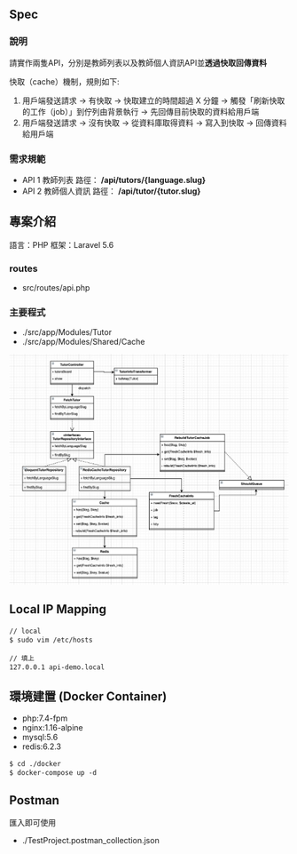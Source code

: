 ## Spec
### 說明

請實作兩隻API，分別是教師列表以及教師個人資訊API並**透過快取回傳資料**

快取（cache）機制，規則如下:

1. 用戶端發送請求 -> 有快取 -> 快取建立的時間超過 X 分鐘 -> 觸發「刷新快取的工作（job）」到佇列由背景執行 -> 先回傳目前快取的資料給用戶端
1. 用戶端發送請求 -> 沒有快取 -> 從資料庫取得資料 -> 寫入到快取 -> 回傳資料給用戶端

### 需求規範

- API 1 教師列表 路徑： **/api/tutors/{language.slug}**
- API 2 教師個人資訊 路徑： **/api/tutor/{tutor.slug}**


## 專案介紹
語言：PHP
框架：Laravel 5.6

### routes
- src/routes/api.php

### 主要程式
- ./src/app/Modules/Tutor
- ./src/app/Modules/Shared/Cache

![tutor-UML](./tutor-UML.png)

## Local IP Mapping
```
// local
$ sudo vim /etc/hosts

// 填上
127.0.0.1 api-demo.local
```

## 環境建置 (Docker Container)

- php:7.4-fpm
- nginx:1.16-alpine
- mysql:5.6
- redis:6.2.3

```
$ cd ./docker
$ docker-compose up -d
```

## Postman
匯入即可使用
- ./TestProject.postman_collection.json
